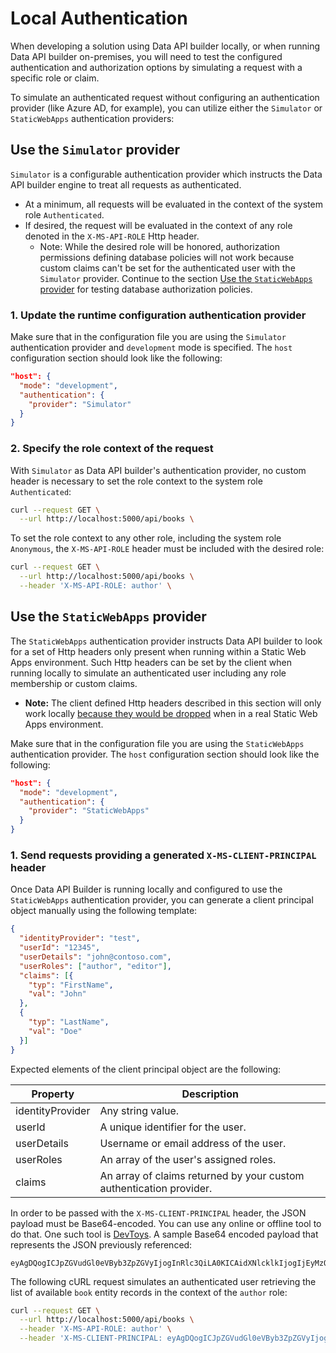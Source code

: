 # Local Authentication

When developing a solution using Data API builder locally, or when running Data API builder on-premises, you will need to test the configured authentication and authorization options by simulating a request with a specific role or claim.

To simulate an authenticated request without configuring an authentication provider (like Azure AD, for example), you can utilize either the `Simulator` or `StaticWebApps` authentication providers:

## Use the `Simulator` provider

`Simulator` is a configurable authentication provider which instructs the Data API builder engine to treat all requests as authenticated.

- At a minimum, all requests will be evaluated in the context of the system role `Authenticated`.
- If desired, the request will be evaluated in the context of any role denoted in the `X-MS-API-ROLE` Http header.
  - Note: While the desired role will be honored, authorization permissions defining database policies will not work because custom claims can't be set for the authenticated user with the `Simulator` provider. Continue to the section [Use the `StaticWebApps` provider](#use-the-staticwebapps-provider) for testing database authorization policies.

### 1. Update the runtime configuration authentication provider

Make sure that in the configuration file you are using the `Simulator` authentication provider and `development` mode is specified. The `host` configuration section should look like the following:

```json
"host": {
  "mode": "development",
  "authentication": {
    "provider": "Simulator"
  }
}
```

### 2. Specify the role context of the request

With `Simulator` as Data API builder's authentication provider, no custom header is necessary to set the role context to the system role `Authenticated`:

```bash
curl --request GET \
  --url http://localhost:5000/api/books \
```

To set the role context to any other role, including the system role `Anonymous`, the `X-MS-API-ROLE` header must be included with the desired role:

```bash
curl --request GET \
  --url http://localhost:5000/api/books \
  --header 'X-MS-API-ROLE: author' \
```

## Use the `StaticWebApps` provider

The `StaticWebApps` authentication provider instructs Data API builder to look for a set of Http headers only present when running within a Static Web Apps environment. Such Http headers can be set by the client when running locally to simulate an authenticated user including any role membership or custom claims.

- **Note:** The client defined Http headers described in this section will only work locally [because they would be dropped](https://learn.microsoft.com/azure/static-web-apps/user-information?tabs=javascript#:~:text=When%20a%20user%20is%20logged%20in%2C%20the%20x%2Dms%2Dclient%2Dprincipal%20header%20is%20added%20to%20the%20requests%20for%20user%20information%20via%20the%20Static%20Web%20Apps%20edge%20nodes.) when in a real Static Web Apps environment.

Make sure that in the configuration file you are using the `StaticWebApps` authentication provider. The `host` configuration section should look like the following:

```json
"host": {
  "mode": "development",
  "authentication": {
    "provider": "StaticWebApps"
  }
}
```

### 1. Send requests providing a generated `X-MS-CLIENT-PRINCIPAL` header

Once Data API Builder is running locally and configured to use the `StaticWebApps` authentication provider, you can generate a client principal object manually using the following template:

```json
{  
  "identityProvider": "test",
  "userId": "12345",
  "userDetails": "john@contoso.com",
  "userRoles": ["author", "editor"],
  "claims": [{
    "typ": "FirstName",
    "val": "John"
  },
  {
    "typ": "LastName",
    "val": "Doe"
  }]
}
```

Expected elements of the client principal object are the following:

|Property|Description|
|---|---|
|identityProvider|Any string value.|
|userId|A unique identifier for the user.|
|userDetails|Username or email address of the user.|
|userRoles|An array of the user's assigned roles.|
|claims|An array of claims returned by your custom authentication provider.|

In order to be passed with the `X-MS-CLIENT-PRINCIPAL` header, the JSON payload must be Base64-encoded. You can use any online or offline tool to do that. One such tool is [DevToys](https://github.com/veler/DevToys). A sample Base64 encoded payload that represents the JSON previously referenced:

```text
eyAgDQogICJpZGVudGl0eVByb3ZpZGVyIjogInRlc3QiLA0KICAidXNlcklkIjogIjEyMzQ1IiwNCiAgInVzZXJEZXRhaWxzIjogImpvaG5AY29udG9zby5jb20iLA0KICAidXNlclJvbGVzIjogWyJhdXRob3IiLCAiZWRpdG9yIl0sDQogICJjbGFpbXMiOiBbew0KICAgICJ0eXAiOiAiRmlyc3ROYW1lIiwNCiAgICAidmFsIjogIkpvaG4iDQogIH0sDQogIHsNCiAgICAidHlwIjogIkxhc3ROYW1lIiwNCiAgICAidmFsIjogIkRvZSINCiAgfV0NCn0=
```

The following cURL request simulates an authenticated user retrieving the list of available `book` entity records in the context of the `author` role:

```bash
curl --request GET \
  --url http://localhost:5000/api/books \
  --header 'X-MS-API-ROLE: author' \
  --header 'X-MS-CLIENT-PRINCIPAL: eyAgDQogICJpZGVudGl0eVByb3ZpZGVyIjogInRlc3QiLA0KICAidXNlcklkIjogIjEyMzQ1IiwNCiAgInVzZXJEZXRhaWxzIjogImpvaG5AY29udG9zby5jb20iLA0KICAidXNlclJvbGVzIjogWyJyb2xlMSIsICJyb2xlMiIsICJhdXRob3IiXSwNCiAgImNsYWltcyI6IFt7DQogICAgInR5cCI6ICJGaXJzdE5hbWUiLA0KICAgICJ2YWwiOiAiSm9obiINCiAgfSwNCiAgew0KICAgICJ0eXAiOiAiTGFzdE5hbWUiLA0KICAgICJ2YWwiOiAiRG9lIg0KICB9XQ0KfQ=='
